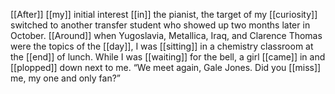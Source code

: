 [[After]] [[my]] initial interest [[in]] the pianist, the target of my [[curiosity]] switched to another transfer student who showed up two months later in October. [[Around]] when Yugoslavia, Metallica, Iraq, and Clarence Thomas were the topics of the [[day]], I was [[sitting]] in a chemistry classroom at the [[end]] of lunch. While I was [[waiting]] for the bell, a girl [[came]] in and [[plopped]] down next to me. “We meet again, Gale Jones. Did you [[miss]] me, my one and only fan?”